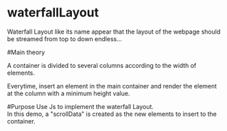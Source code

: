 # waterfallLayout

Waterfall Layout like its name appear that the layout of the webpage should be streamed from top to down endless...

#Main theory

A container is divided to several columns according to the width of elements. 

Everytime, insert an element in the main container and render the element at the column with a minimum height value.

#Purpose
Use Js to implement the waterfall Layout. <br/>
In this demo, a "scrollData" is created as the new elements to insert to the container. 

